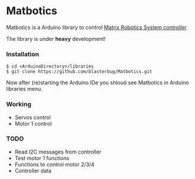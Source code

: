 # Matbotics
Matbotics is a Arduino library to control [Matrix Robotics System controller](http://matrixrobotics.com/2014/10/09/controller-specification/)

The library is under **heavy** development!


### Installation

    $ cd <ArduinoDirectory>/libraries
    $ git clone https://github.com/blasterbug/Matbotics.git
 
Now after (re)starting the Arduino IDe you shloud see Matbotics in Arduino libraries menu.


### Working

 - Servos control
 - Motor 1 control

### TODO

 - Read I2C messages from controller
 - Test motor 1 functions
 - Functions to control motor 2/3/4
 - Controller data
